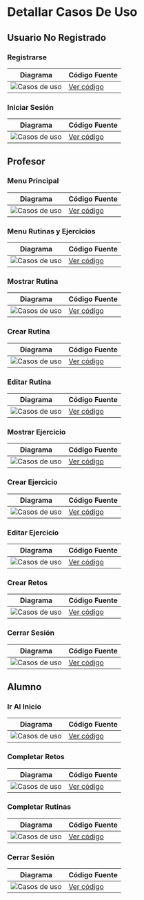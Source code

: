 # Detallar Casos De Uso

## Usuario No Registrado
### Registrarse 
| Diagrama | Código Fuente |
|----------|---------------|
| ![Casos de uso](../Imagenes/DetallarCasosDeUso/Registrarse.svg) | [Ver código](Registrarse.puml) |

### Iniciar Sesión 
| Diagrama | Código Fuente |
|----------|---------------|
| ![Casos de uso](https://github.com/celiabecerril/24-25-IdSw1-SDR/blob/0db27a83deee562f6b102843beed258f5352b1b6/Documentos/Imagenes/DetallarCasosDeUso/IniciarSesion.svg) | [Ver código](https://github.com/celiabecerril/24-25-IdSw1-SDR/blob/0db27a83deee562f6b102843beed258f5352b1b6/Documentos/DetallarCasosDeUso/IniciarSesion.puml) |

## Profesor
### Menu Principal 
| Diagrama | Código Fuente |
|----------|---------------|
| ![Casos de uso](https://github.com/celiabecerril/24-25-IdSw1-SDR/blob/b9f86d7aa602fbb46aabfc80a5219690cf8eb45f/Documentos/Imagenes/DetallarCasosDeUso/MenuPrincipalProfesor.svg) | [Ver código](https://github.com/celiabecerril/24-25-IdSw1-SDR/blob/b9f86d7aa602fbb46aabfc80a5219690cf8eb45f/Documentos/DetallarCasosDeUso/MenuPrincipalProfesor.puml) |

### Menu Rutinas y Ejercicios 
| Diagrama | Código Fuente |
|----------|---------------|
| ![Casos de uso](https://github.com/celiabecerril/24-25-IdSw1-SDR/blob/b9f86d7aa602fbb46aabfc80a5219690cf8eb45f/Documentos/Imagenes/DetallarCasosDeUso/Menu_Rutinas_Profesor.svg) | [Ver código](https://github.com/celiabecerril/24-25-IdSw1-SDR/blob/b9f86d7aa602fbb46aabfc80a5219690cf8eb45f/Documentos/DetallarCasosDeUso/Menu_Rutinas_Profesor.puml) |

### Mostrar Rutina
| Diagrama | Código Fuente |
|----------|---------------|
| ![Casos de uso](https://github.com/celiabecerril/24-25-IdSw1-SDR/blob/aeae0ddaaa824ed3ec5938795423bf7001b44606/Documentos/Imagenes/DetallarCasosDeUso/MostrarRutina.svg) | [Ver código](https://github.com/celiabecerril/24-25-IdSw1-SDR/blob/aeae0ddaaa824ed3ec5938795423bf7001b44606/Documentos/DetallarCasosDeUso/MostrarRutina.puml) |

### Crear Rutina
| Diagrama | Código Fuente |
|----------|---------------|
| ![Casos de uso](https://github.com/celiabecerril/24-25-IdSw1-SDR/blob/aeae0ddaaa824ed3ec5938795423bf7001b44606/Documentos/Imagenes/DetallarCasosDeUso/CrearRutina.svg) | [Ver código](https://github.com/celiabecerril/24-25-IdSw1-SDR/blob/aeae0ddaaa824ed3ec5938795423bf7001b44606/Documentos/DetallarCasosDeUso/CrearRutina.puml) |

### Editar Rutina
| Diagrama | Código Fuente |
|----------|---------------|
| ![Casos de uso](https://github.com/celiabecerril/24-25-IdSw1-SDR/blob/aeae0ddaaa824ed3ec5938795423bf7001b44606/Documentos/Imagenes/DetallarCasosDeUso/EditarRutina.svg) | [Ver código](https://github.com/celiabecerril/24-25-IdSw1-SDR/blob/aeae0ddaaa824ed3ec5938795423bf7001b44606/Documentos/DetallarCasosDeUso/EditarRutina.puml) |

### Mostrar Ejercicio
| Diagrama | Código Fuente |
|----------|---------------|
| ![Casos de uso](https://github.com/celiabecerril/24-25-IdSw1-SDR/blob/aeae0ddaaa824ed3ec5938795423bf7001b44606/Documentos/Imagenes/DetallarCasosDeUso/MostrarEjercicio.svg) | [Ver código](https://github.com/celiabecerril/24-25-IdSw1-SDR/blob/aeae0ddaaa824ed3ec5938795423bf7001b44606/Documentos/DetallarCasosDeUso/MostrarEjercicio.puml) |

### Crear Ejercicio
| Diagrama | Código Fuente |
|----------|---------------|
| ![Casos de uso](https://github.com/celiabecerril/24-25-IdSw1-SDR/blob/aeae0ddaaa824ed3ec5938795423bf7001b44606/Documentos/Imagenes/DetallarCasosDeUso/CrearEjercicio.svg) | [Ver código](https://github.com/celiabecerril/24-25-IdSw1-SDR/blob/aeae0ddaaa824ed3ec5938795423bf7001b44606/Documentos/DetallarCasosDeUso/CrearEjercicio.puml) |

### Editar Ejercicio
| Diagrama | Código Fuente |
|----------|---------------|
| ![Casos de uso](https://github.com/celiabecerril/24-25-IdSw1-SDR/blob/aeae0ddaaa824ed3ec5938795423bf7001b44606/Documentos/Imagenes/DetallarCasosDeUso/EditarEjercicio.svg) | [Ver código](https://github.com/celiabecerril/24-25-IdSw1-SDR/blob/aeae0ddaaa824ed3ec5938795423bf7001b44606/Documentos/DetallarCasosDeUso/EditarEjercicio.puml) |

### Crear Retos 
| Diagrama | Código Fuente |
|----------|---------------|
| ![Casos de uso](../Imagenes/DetallarCasosDeUso/CrearRetos.svg) | [Ver código](CrearRetos.puml) |

### Cerrar Sesión 
| Diagrama | Código Fuente |
|----------|---------------|
| ![Casos de uso](../Imagenes/DetallarCasosDeUso/CerrarSesion.svg) | [Ver código](CerrarSesion.puml) |

## Alumno
### Ir Al Inicio 
| Diagrama | Código Fuente |
|----------|---------------|
| ![Casos de uso](../Imagenes/DetallarCasosDeUso/IrAlInicio.svg) | [Ver código](IrAlInicio.puml) |

### Completar Retos 
| Diagrama | Código Fuente |
|----------|---------------|
| ![Casos de uso](../Imagenes/DetallarCasosDeUso/CompletarRetos.svg) | [Ver código](CompletarRetos.puml) |

### Completar Rutinas 
| Diagrama | Código Fuente |
|----------|---------------|
| ![Casos de uso](../Imagenes/DetallarCasosDeUso/CompletarRutinas.svg) | [Ver código](CompletarRutinas.puml) |

### Cerrar Sesión 
| Diagrama | Código Fuente |
|----------|---------------|
| ![Casos de uso](../Imagenes/DetallarCasosDeUso/CerrarSesion.svg) | [Ver código](CerrarSesion.puml) |


